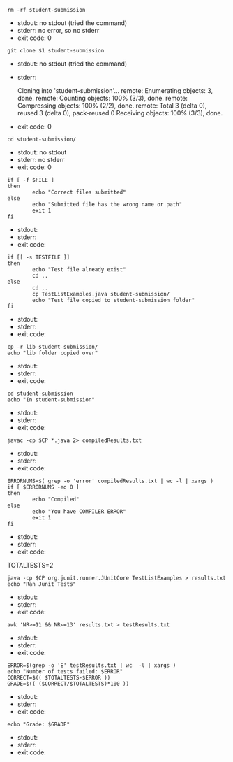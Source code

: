 `rm -rf student-submission`
- stdout: no stdout (tried the command)
- stderr: no error, so no stderr
- exit code: 0

 `git clone $1 student-submission`
 - stdout: no stdout (tried the command)
 - stderr: 
   
    Cloning into 'student-submission'...
    remote: Enumerating objects: 3, done.
    remote: Counting objects: 100% (3/3), done.
    remote: Compressing objects: 100% (2/2), done.
    remote: Total 3 (delta 0), reused 3 (delta 0), pack-reused 0
    Receiving objects: 100% (3/3), done.
 - exit code: 0

`cd student-submission/`
- stdout: no stdout
- stderr: no stderr
- exit code: 0

```
if [ -f $FILE ]
then
        echo "Correct files submitted"
else
        echo "Submitted file has the wrong name or path"
        exit 1
fi
```
- stdout:
- stderr: 
- exit code: 


```
if [[ -s TESTFILE ]]
then
        echo "Test file already exist"
        cd ..
else
        cd ..
        cp TestListExamples.java student-submission/
        echo "Test file copied to student-submission folder"
fi
```
- stdout:
- stderr: 
- exit code: 

```
cp -r lib student-submission/
echo "lib folder copied over"
```
- stdout:
- stderr: 
- exit code: 

```
cd student-submission
echo "In student-submission"
```
- stdout:
- stderr: 
- exit code: 

`javac -cp $CP *.java 2> compiledResults.txt`
- stdout:
- stderr: 
- exit code: 

```
ERRORNUMS=$( grep -o 'error' compiledResults.txt | wc -l | xargs )
if [ $ERRORNUMS -eq 0 ]
then
        echo "Compiled"
else
        echo "You have COMPILER ERROR"
        exit 1
fi
```
- stdout:
- stderr: 
- exit code: 

TOTALTESTS=2

```
java -cp $CP org.junit.runner.JUnitCore TestListExamples > results.txt
echo "Ran Junit Tests"
```
- stdout:
- stderr: 
- exit code: 

`awk 'NR>=11 && NR<=13' results.txt > testResults.txt`
- stdout:
- stderr: 
- exit code: 

```
ERROR=$(grep -o 'E' testResults.txt | wc  -l | xargs )
echo "Number of tests failed: $ERROR"
CORRECT=$(( $TOTALTESTS-$ERROR ))
GRADE=$(( ($CORRECT/$TOTALTESTS)*100 ))
```
- stdout:
- stderr: 
- exit code: 

`echo "Grade: $GRADE"`
- stdout:
- stderr: 
- exit code: 
